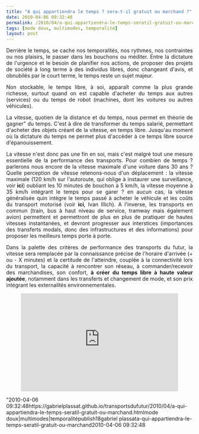 ```yaml
---
title: "A qui appartiendra le temps ? sera-t-il gratuit ou marchand ?"
date: 2010-04-06 09:32:48
permalink: /2010/04/a-qui-appartiendra-le-temps-seratil-gratuit-ou-marchand.html
tags: [mode doux, multimodes, temporalité]
layout: post
---
```


<p style="TEXT-ALIGN: justify">Derrière le temps, se cache nos temporalités, nos rythmes, nos contraintes ou nos plaisirs, le passer dans les bouchons ou méditer. Entre la dictature de l'urgence et le besoin de planifier nos actions, de proposer des projets de société à long terme à des individus libres, donc changeant d'avis, et obnubilés par le court terme, le temps reste un sujet majeur.</p> <p style="TEXT-ALIGN: justify">Non stockable, le temps libre, à soi, apparaît comme la plus grande richesse, surtout quand on est capable d'acheter du temps aux autres (services) ou du temps de robot (machines, dont les voitures ou autres véhicules).</p> <p style="TEXT-ALIGN: justify">La vitesse, quotien de la distance et du temps, nous permet en théorie de gagner" du temps. C'est à dire de transformer du temps salarié, permettant d'acheter des objets créant de la vitesse, en temps libre. Jusqu'au moment où la dictature du temps ne permet plus d'accéder à ce temps libre source d'épanouissement.</p> <p style="TEXT-ALIGN: justify"> </p>  <!--more-->  <p style="TEXT-ALIGN: justify">La vitesse n'est donc pas une fin en soi, mais c'est malgré tout une mesure essentielle de la performance des transports. Pour combien de temps ? parlerons nous encore de la vitesse maximale d'une voiture dans 30 ans ? Quelle perception de vitesse retenons-nous d'un déplacement : la vitesse maximale (120 km/h sur l'autoroute, qui oblige à instaurer une surveillance, voir <strong><span style="text-decoration: underline><a href="https://gabrielplassat.github.io/transportsdufutur/2010/03/apres-la-surveillance-la-sousveillance.html"" target="_blank">ici</a></span></strong>) oubliant les 10 minutes de bouchon à 5 km/h, la vitesse moyenne à 35 km/h intégrant le temps pour se garer ? en aucun cas, la vitesse généralisée quin intègre le temps passé à acheter le véhicule et les coûts du transport motorisé (voir <strong><span style="text-decoration: underline><a href="http://fr.wikipedia.org/wiki/Ivan_Illich"" target="_blank">ici</a></span></strong>, Ivan Illich). A l'inverse, les transports en commun (train, bus à haut niveau de service, tramway mais également avion) permettent et permettront de plus en plus de pratiquer de hautes vitesses instantanées, et devront progresser aux interstices (importances des transferts modals, donc des infrastructures et des informations) pour proposer les meilleurs temps porte à porte.</p> <p style="TEXT-ALIGN: justify">Dans la palette des critères de performance des transports du futur, la vitesse sera remplacée par la connaissance précise de l'horaire d'arrivée (+ ou - X minutes) et la certitude de l'atteindre, couplée à la connectivité lors du transport, la capacité à rencontrer son réseau, à commander/recevoir des marchandises, son confort, <strong>à créer du temps libre à haute valeur ajoutée</strong>, notamment dans les transferts et changement de mode, et son prix intégrant les externalités environnementales.</p> <p style="text-align: center"><iframe frameborder="no" framespacing="0" height="265" scrolling="no" src="http://videos.publicsenat.fr/vodiFrame.php?idE=64523" valign="top" width="424">    </iframe></p>"2010-04-06 09:32:48https://gabrielplassat.github.io/transportsdufutur/2010/04/a-qui-appartiendra-le-temps-seratil-gratuit-ou-marchand.htmlmode doux|multimodes|temporalitépublish18gabriel plassata-qui-appartiendra-le-temps-seratil-gratuit-ou-marchand2010-04-06 09:32:48
